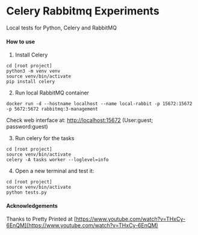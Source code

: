 # Celery Rabbitmq Experiments

Local tests for Python, Celery and RabbitMQ

#### How to use

1. Install Celery 

```
cd [root project]
python3 -m venv venv
source venv/bin/activate
pip install celery
```

2. Run local RabbitMQ container

```
docker run -d --hostname localhost --name local-rabbit -p 15672:15672 -p 5672:5672 rabbitmq:3-management
```

Check web interface at: [http://localhost:15672](http://localhost:15672) (User:guest; password:guest)

3. Run celery for the tasks 

```
cd [root project]
source venv/bin/activate
celery -A tasks worker --loglevel=info
```

4. Open a new terminal and test it:

```
cd [root project]
source venv/bin/activate
python tests.py
```

#### Acknowledgements
Thanks to Pretty Printed at [https://www.youtube.com/watch?v=THxCy-6EnQM](https://www.youtube.com/watch?v=THxCy-6EnQM)